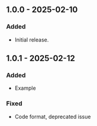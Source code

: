 ## 1.0.0 - 2025-02-10
### Added
- Initial release.

## 1.0.1 - 2025-02-12
### Added
- Example
### Fixed
- Code format, deprecated issue

